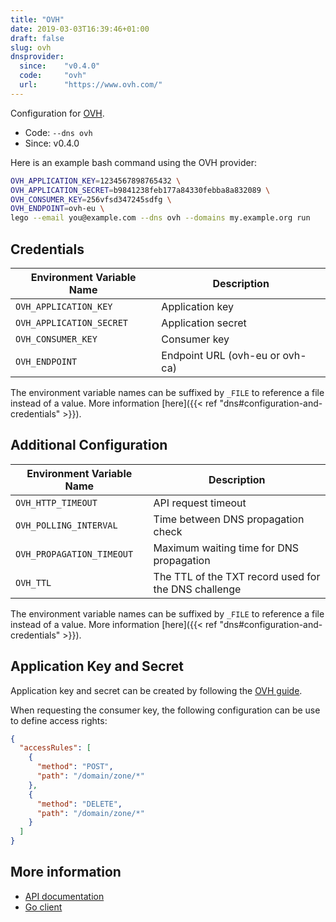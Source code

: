 ```yaml
---
title: "OVH"
date: 2019-03-03T16:39:46+01:00
draft: false
slug: ovh
dnsprovider:
  since:    "v0.4.0"
  code:     "ovh"
  url:      "https://www.ovh.com/"
---
```


<!-- THIS DOCUMENTATION IS AUTO-GENERATED. PLEASE DO NOT EDIT. -->
<!-- providers/dns/ovh/ovh.toml -->
<!-- THIS DOCUMENTATION IS AUTO-GENERATED. PLEASE DO NOT EDIT. -->


Configuration for [OVH](https://www.ovh.com/).


<!--more-->

- Code: `--dns ovh`
- Since: v0.4.0


Here is an example bash command using the OVH provider:

```bash
OVH_APPLICATION_KEY=1234567898765432 \
OVH_APPLICATION_SECRET=b9841238feb177a84330febba8a832089 \
OVH_CONSUMER_KEY=256vfsd347245sdfg \
OVH_ENDPOINT=ovh-eu \
lego --email you@example.com --dns ovh --domains my.example.org run
```




## Credentials

| Environment Variable Name | Description |
|-----------------------|-------------|
| `OVH_APPLICATION_KEY` | Application key |
| `OVH_APPLICATION_SECRET` | Application secret |
| `OVH_CONSUMER_KEY` | Consumer key |
| `OVH_ENDPOINT` | Endpoint URL (ovh-eu or ovh-ca) |

The environment variable names can be suffixed by `_FILE` to reference a file instead of a value.
More information [here]({{< ref "dns#configuration-and-credentials" >}}).


## Additional Configuration

| Environment Variable Name | Description |
|--------------------------------|-------------|
| `OVH_HTTP_TIMEOUT` | API request timeout |
| `OVH_POLLING_INTERVAL` | Time between DNS propagation check |
| `OVH_PROPAGATION_TIMEOUT` | Maximum waiting time for DNS propagation |
| `OVH_TTL` | The TTL of the TXT record used for the DNS challenge |

The environment variable names can be suffixed by `_FILE` to reference a file instead of a value.
More information [here]({{< ref "dns#configuration-and-credentials" >}}).

## Application Key and Secret

Application key and secret can be created by following the [OVH guide](https://docs.ovh.com/gb/en/customer/first-steps-with-ovh-api/).

When requesting the consumer key, the following configuration can be use to define access rights:

```json
{
  "accessRules": [
    {
      "method": "POST",
      "path": "/domain/zone/*"
    },
    {
      "method": "DELETE",
      "path": "/domain/zone/*"
    }
  ]
}
```



## More information

- [API documentation](https://eu.api.ovh.com/)
- [Go client](https://github.com/ovh/go-ovh)

<!-- THIS DOCUMENTATION IS AUTO-GENERATED. PLEASE DO NOT EDIT. -->
<!-- providers/dns/ovh/ovh.toml -->
<!-- THIS DOCUMENTATION IS AUTO-GENERATED. PLEASE DO NOT EDIT. -->
